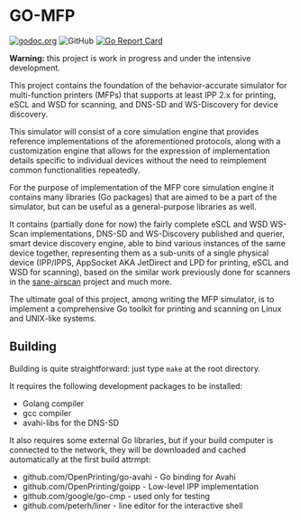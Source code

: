 # GO-MFP

[![godoc.org](https://godoc.org/github.com/OpenPrinting/go-mfp?status.svg)](https://godoc.org/github.com/OpenPrinting/go-mfp)
![GitHub](https://img.shields.io/github/license/OpenPrinting/go-mfp)
[![Go Report Card](https://goreportcard.com/badge/github.com/OpenPrinting/go-mfp)](https://goreportcard.com/report/github.com/OpenPrinting/go-mfp)

**Warning:** this project is work in progress and under the intensive
development.

This project contains the foundation of the behavior-accurate simulator for
multi-function printers (MFPs) that supports at least IPP 2.x for
printing, eSCL and WSD for scanning, and DNS-SD and WS-Discovery for
device discovery.

This simulator will consist of a core simulation engine that provides
reference implementations of the aforementioned protocols, along with a
customization engine that allows for the expression of implementation
details specific to individual devices without the need to reimplement
common functionalities repeatedly.

For the purpose of implementation of the MFP core simulation engine it
contains many libraries (Go packages) that are aimed to be a part of the
simulator, but can be useful as a general-purpose libraries as well.

It contains (partially done for now) the fairly complete eSCL and WSD
WS-Scan implementations, DNS-SD and WS-Discovery published and querier,
smart device discovery engine, able to bind various instances of the
same device together, representing them as a sub-units of a single
physical device (IPP/IPPS, AppSocket AKA JetDirect and LPD for printing,
eSCL and WSD for scanning), based on the similar work previously done for
scanners in the [sane-airscan](https://github.com/alexpevzner/sane-airscan)
project and much more.

The ultimate goal of this project, among writing the MFP simulator, is
to implement a comprehensive Go toolkit for printing and scanning on
Linux and UNIX-like systems.

## Building

Building is quite straightforward: just type `make` at the root
directory.

It requires the following development packages to be installed:

  * Golang compiler
  * gcc compiler
  * avahi-libs for the DNS-SD

It also requires some external Go libraries, but if your build computer
is connected to the network, they will be downloaded and cached
automatically at the first build attrmpt:

  * github.com/OpenPrinting/go-avahi - Go binding for Avahi
  * github.com/OpenPrinting/goipp - Low-level IPP implementation
  * github.com/google/go-cmp - used only for testing
  * github.com/peterh/liner - line editor for the interactive shell

<!-- vim:ts=8:sw=4:et:textwidth=72
-->
